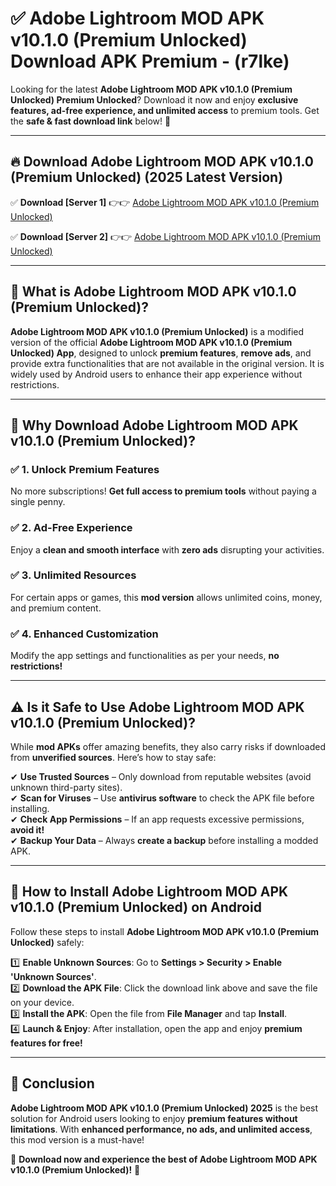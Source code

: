 
# ✅ Adobe Lightroom MOD APK v10.1.0 (Premium Unlocked) Download APK Premium -  (r7lke) 

Looking for the latest **Adobe Lightroom MOD APK v10.1.0 (Premium Unlocked) Premium Unlocked**? Download it now and enjoy **exclusive features, ad-free experience, and unlimited access** to premium tools. Get the **safe & fast download link** below! 🚀

---

## 🔥 Download Adobe Lightroom MOD APK v10.1.0 (Premium Unlocked) (2025 Latest Version)

✅ **Download [Server 1]** 👉👉 [Adobe Lightroom MOD APK v10.1.0 (Premium Unlocked) ](https://apkcomod.com?title=Adobe_Lightroom_MOD_APK_v10.1.0_(Premium_Unlocked))  

✅ **Download [Server 2]** 👉👉 [Adobe Lightroom MOD APK v10.1.0 (Premium Unlocked) ](https://apkcomod.com?title=Adobe_Lightroom_MOD_APK_v10.1.0_(Premium_Unlocked))  


---

## 📌 What is Adobe Lightroom MOD APK v10.1.0 (Premium Unlocked)?

**Adobe Lightroom MOD APK v10.1.0 (Premium Unlocked)** is a modified version of the official **Adobe Lightroom MOD APK v10.1.0 (Premium Unlocked) App**, designed to unlock **premium features**, **remove ads**, and provide extra functionalities that are not available in the original version. It is widely used by Android users to enhance their app experience without restrictions.

---

## 🌟 Why Download Adobe Lightroom MOD APK v10.1.0 (Premium Unlocked)?

### ✅ 1. Unlock Premium Features
No more subscriptions! **Get full access to premium tools** without paying a single penny.

### ✅ 2. Ad-Free Experience
Enjoy a **clean and smooth interface** with **zero ads** disrupting your activities.

### ✅ 3. Unlimited Resources
For certain apps or games, this **mod version** allows unlimited coins, money, and premium content.

### ✅ 4. Enhanced Customization
Modify the app settings and functionalities as per your needs, **no restrictions!**

---

## ⚠️ Is it Safe to Use Adobe Lightroom MOD APK v10.1.0 (Premium Unlocked)?

While **mod APKs** offer amazing benefits, they also carry risks if downloaded from **unverified sources**. Here’s how to stay safe:

✔ **Use Trusted Sources** – Only download from reputable websites (avoid unknown third-party sites).  
✔ **Scan for Viruses** – Use **antivirus software** to check the APK file before installing.  
✔ **Check App Permissions** – If an app requests excessive permissions, **avoid it!**  
✔ **Backup Your Data** – Always **create a backup** before installing a modded APK.

---

## 📲 How to Install Adobe Lightroom MOD APK v10.1.0 (Premium Unlocked) on Android

Follow these steps to install **Adobe Lightroom MOD APK v10.1.0 (Premium Unlocked)** safely:

1️⃣ **Enable Unknown Sources**: Go to **Settings > Security > Enable 'Unknown Sources'**.  
2️⃣ **Download the APK File**: Click the download link above and save the file on your device.  
3️⃣ **Install the APK**: Open the file from **File Manager** and tap **Install**.  
4️⃣ **Launch & Enjoy**: After installation, open the app and enjoy **premium features for free!**

---

## 🚀 Conclusion

**Adobe Lightroom MOD APK v10.1.0 (Premium Unlocked) 2025** is the best solution for Android users looking to enjoy **premium features without limitations**. With **enhanced performance, no ads, and unlimited access**, this mod version is a must-have!

🔻 **Download now and experience the best of Adobe Lightroom MOD APK v10.1.0 (Premium Unlocked)!** 🔻

